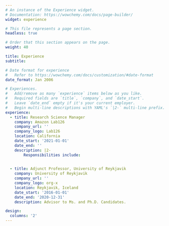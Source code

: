 ```yaml
---
# An instance of the Experience widget.
# Documentation: https://wowchemy.com/docs/page-builder/
widget: experience

# This file represents a page section.
headless: true

# Order that this section appears on the page.
weight: 40

title: Experience
subtitle:

# Date format for experience
#   Refer to https://wowchemy.com/docs/customization/#date-format
date_format: Jan 2006

# Experiences.
#   Add/remove as many `experience` items below as you like.
#   Required fields are `title`, `company`, and `date_start`.
#   Leave `date_end` empty if it's your current employer.
#   Begin multi-line descriptions with YAML's `|2-` multi-line prefix.
experience:
  - title: Research Science Manager
    company: Amazon Lab126
    company_url: ''
    company_logo: Lab126
    location: California
    date_start: '2021-01-01'
    date_end: ''
    description: |2-
        Responsibilities include:

        
  - title: Adjunct Professor, University of Reykjavik
    company: University of Reykjavik
    company_url: ''
    company_logo: org-x
    location: Reykjavik, Iceland
    date_start: '2016-01-01'
    date_end: '2020-12-31'
    description: Advisor to Ms. and Ph.D. Candidates.

design:
  columns: '2'
---
```

